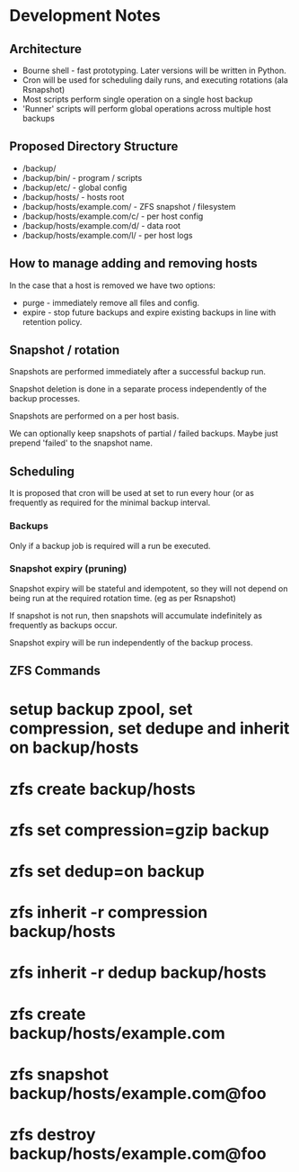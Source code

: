 # Development Notes

## Architecture

* Bourne shell - fast prototyping. Later versions will be written in Python.
* Cron will be used for scheduling daily runs, and executing rotations (ala Rsnapshot)
* Most scripts perform single operation on a single host backup
* 'Runner' scripts will perform global operations across multiple host backups

## Proposed Directory Structure

* /backup/
* /backup/bin/ - program / scripts
* /backup/etc/ - global config
* /backup/hosts/ - hosts root
* /backup/hosts/example.com/ - ZFS snapshot / filesystem 
* /backup/hosts/example.com/c/ - per host config
* /backup/hosts/example.com/d/ - data root
* /backup/hosts/example.com/l/ - per host logs

## How to manage adding and removing hosts

In the case that a host is removed we have two options:

* purge - immediately remove all files and config.
* expire - stop future backups and expire existing backups in line with retention policy.

## Snapshot / rotation

Snapshots are performed immediately after a successful backup run.

Snapshot deletion is done in a separate process independently of the backup processes.

Snapshots are performed on a per host basis.

We can optionally keep snapshots of partial / failed backups. Maybe just prepend 'failed' to the snapshot name.

## Scheduling

It is proposed that cron will be used at set to run every hour (or as frequently
as required for the minimal backup interval.

### Backups

Only if a backup job is required will a run be executed.

### Snapshot expiry (pruning)

Snapshot expiry will be stateful and idempotent, so they will not depend on
being run at the required rotation time. (eg as per Rsnapshot)

If snapshot is not run, then snapshots will accumulate indefinitely as frequently
as backups occur.

Snapshot expiry will be run independently of the backup process.

## ZFS Commands

# setup backup zpool, set compression, set dedupe and inherit on backup/hosts 
# zfs create backup/hosts
# zfs set compression=gzip backup
# zfs set dedup=on backup
# zfs inherit -r compression backup/hosts
# zfs inherit -r dedup backup/hosts

# zfs create backup/hosts/example.com
# zfs snapshot backup/hosts/example.com@foo
# zfs destroy backup/hosts/example.com@foo